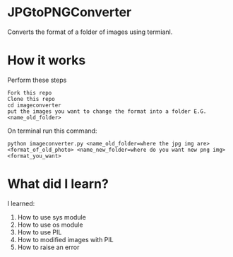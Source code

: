 # JPGtoPNGConverter
Converts the format of a folder of images using termianl.

# How it works
Perform these steps
```
Fork this repo
Clone this repo
cd imageconverter
put the images you want to change the format into a folder E.G. <name_old_folder>
```
On terminal run this command:
```
python imageconverter.py <name_old_folder=where the jpg img are> <format_of_old_photo> <name_new_folder=where do you want new png img> <format_you_want>
```
# What did I learn?
I learned:
1. How to use sys module
2. How to use os module
3. How to use PIL
4. How to modified images with PIL
5. How to raise an error
